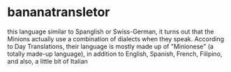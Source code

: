 # bananatransletor

 this language similar to Spanglish or Swiss-German, it turns out that the Minions actually use a combination of dialects when they speak. According to Day Translations, their language is mostly made up of "Minionese" (a totally made-up language), in addition to English, Spanish, French, Filipino, and also, a little bit of Italian
